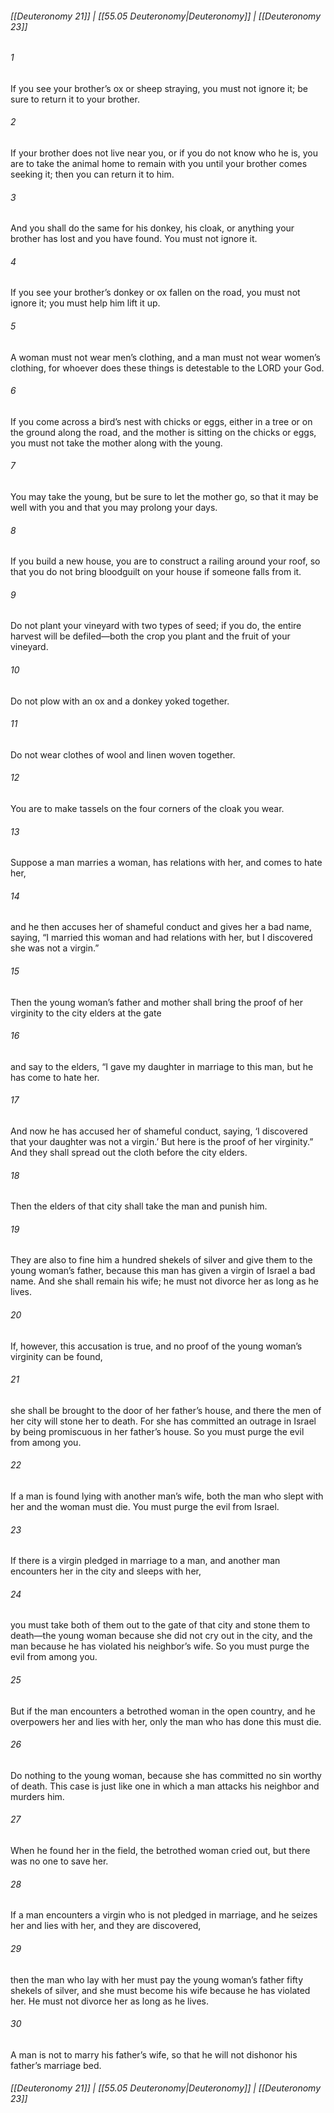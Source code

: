 
###### [[Deuteronomy 21]] | [[55.05 Deuteronomy|Deuteronomy]] | [[Deuteronomy 23]]

###### 1
If you see your brother’s ox or sheep straying, you must not ignore it; be sure to return it to your brother.
###### 2
If your brother does not live near you, or if you do not know who he is, you are to take the animal home to remain with you until your brother comes seeking it; then you can return it to him.
###### 3
And you shall do the same for his donkey, his cloak, or anything your brother has lost and you have found. You must not ignore it.
###### 4
If you see your brother’s donkey or ox fallen on the road, you must not ignore it; you must help him lift it up.
###### 5
A woman must not wear men’s clothing, and a man must not wear women’s clothing, for whoever does these things is detestable to the LORD your God.
###### 6
If you come across a bird’s nest with chicks or eggs, either in a tree or on the ground along the road, and the mother is sitting on the chicks or eggs, you must not take the mother along with the young.
###### 7
You may take the young, but be sure to let the mother go, so that it may be well with you and that you may prolong your days.
###### 8
If you build a new house, you are to construct a railing around your roof, so that you do not bring bloodguilt on your house if someone falls from it.
###### 9
Do not plant your vineyard with two types of seed; if you do, the entire harvest will be defiled—both the crop you plant and the fruit of your vineyard.
###### 10
Do not plow with an ox and a donkey yoked together.
###### 11
Do not wear clothes of wool and linen woven together.
###### 12
You are to make tassels on the four corners of the cloak you wear.
###### 13
Suppose a man marries a woman, has relations with her, and comes to hate her,
###### 14
and he then accuses her of shameful conduct and gives her a bad name, saying, “I married this woman and had relations with her, but I discovered she was not a virgin.”
###### 15
Then the young woman’s father and mother shall bring the proof of her virginity to the city elders at the gate
###### 16
and say to the elders, “I gave my daughter in marriage to this man, but he has come to hate her.
###### 17
And now he has accused her of shameful conduct, saying, ‘I discovered that your daughter was not a virgin.’ But here is the proof of her virginity.” And they shall spread out the cloth before the city elders.
###### 18
Then the elders of that city shall take the man and punish him.
###### 19
They are also to fine him a hundred shekels of silver and give them to the young woman’s father, because this man has given a virgin of Israel a bad name. And she shall remain his wife; he must not divorce her as long as he lives.
###### 20
If, however, this accusation is true, and no proof of the young woman’s virginity can be found,
###### 21
she shall be brought to the door of her father’s house, and there the men of her city will stone her to death. For she has committed an outrage in Israel by being promiscuous in her father’s house. So you must purge the evil from among you.
###### 22
If a man is found lying with another man’s wife, both the man who slept with her and the woman must die. You must purge the evil from Israel.
###### 23
If there is a virgin pledged in marriage to a man, and another man encounters her in the city and sleeps with her,
###### 24
you must take both of them out to the gate of that city and stone them to death—the young woman because she did not cry out in the city, and the man because he has violated his neighbor’s wife. So you must purge the evil from among you.
###### 25
But if the man encounters a betrothed woman in the open country, and he overpowers her and lies with her, only the man who has done this must die.
###### 26
Do nothing to the young woman, because she has committed no sin worthy of death. This case is just like one in which a man attacks his neighbor and murders him.
###### 27
When he found her in the field, the betrothed woman cried out, but there was no one to save her.
###### 28
If a man encounters a virgin who is not pledged in marriage, and he seizes her and lies with her, and they are discovered,
###### 29
then the man who lay with her must pay the young woman’s father fifty shekels of silver, and she must become his wife because he has violated her. He must not divorce her as long as he lives.
###### 30
A man is not to marry his father’s wife, so that he will not dishonor his father’s marriage bed.

###### [[Deuteronomy 21]] | [[55.05 Deuteronomy|Deuteronomy]] | [[Deuteronomy 23]]
